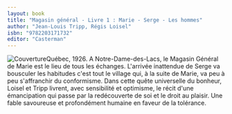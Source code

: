 ```yaml
---
layout: book
title: "Magasin général - Livre 1 : Marie - Serge - Les hommes"
author: "Jean-Louis Tripp, Régis Loisel"
isbn: "9782203171732"
editor: "Casterman"
---
```

![Couverture](/img/9782203171732.jpg)Québec, 1926. A Notre-Dame-des-Lacs, le Magasin Général de Marie est le lieu de tous les échanges. L'arrivée inattendue de Serge va bousculer les habitudes c'est tout le village qui, à la suite de Marie, va peu à peu s'affranchir du conformisme. Dans cette quête universelle du bonheur, Loisel et Tripp livrent, avec sensibilité et optimisme, le récit d'une émancipation qui passe par la redécouverte de soi et le droit au plaisir. Une fable savoureuse et profondément humaine en faveur de la tolérance.